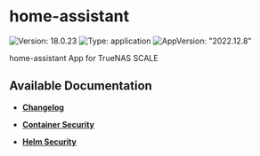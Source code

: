 # home-assistant

![Version: 18.0.23](https://img.shields.io/badge/Version-18.0.23-informational?style=flat-square) ![Type: application](https://img.shields.io/badge/Type-application-informational?style=flat-square) ![AppVersion: "2022.12.8"](https://img.shields.io/badge/AppVersion-"2022.12.8"-informational?style=flat-square)

home-assistant App for TrueNAS SCALE

## Available Documentation

- [**Changelog**](CHANGELOG)

- [**Container Security**](container-security)

- [**Helm Security**](helm-security)

